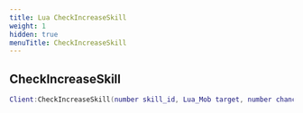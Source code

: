 ```yaml
---
title: Lua CheckIncreaseSkill
weight: 1
hidden: true
menuTitle: CheckIncreaseSkill
---
```

## CheckIncreaseSkill
```lua
Client:CheckIncreaseSkill(number skill_id, Lua_Mob target, number chance_mod); -- void
```